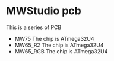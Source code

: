# MWStudio pcb

This is a series of PCB
* MW75 The chip is ATmega32U4
* MW65_R2 The chip is ATmega32U4
* MW65_RGB The chip is ATmega32U4


